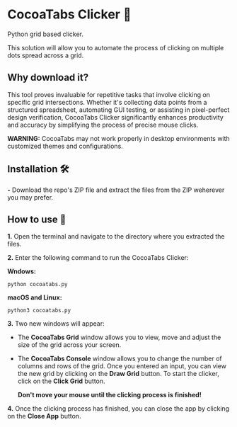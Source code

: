 # CocoaTabs Clicker 🍫

Python grid based clicker.

This solution will allow you to automate the process of clicking on multiple dots spread across a grid.

## Why download it?

This tool proves invaluable for repetitive tasks that involve clicking on specific grid intersections. Whether it's collecting data points from a structured spreadsheet, automating GUI testing, or assisting in pixel-perfect design verification, CocoaTabs Clicker significantly enhances productivity and accuracy by simplifying the process of precise mouse clicks.

**WARNING:** CocoaTabs may not work properly in desktop environments with customized themes and configurations.

## Installation 🛠️

**-** Download the repo's ZIP file and extract the files from the ZIP weherever you may prefer.

## How to use 📖

**1.** Open the terminal and navigate to the directory where you extracted the files.

**2.** Enter the following command to run the CocoaTabs Clicker:

  **Wndows:**
```shell
python cocoatabs.py
```

  **macOS and Linux:**
```shell
python3 cocoatabs.py
```

**3.** Two new windows will appear:

  - The **CocoaTabs Grid** window allows you to view, move and adjust the size of the grid across your screen.
  
  - The **CocoaTabs Console** window allows you to change the number of columns and rows of the grid. Once you entered an input, you can view the new grid by clicking on the **Draw Grid** button. To start the clicker, click on the **Click Grid** button.

    **Don't move your mouse until the clicking process is finished!**

**4.** Once the clicking process has finished, you can close the app by clicking on the **Close App** button.
